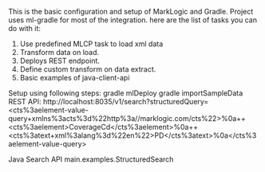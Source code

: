 This is the basic configuration and setup of MarkLogic and Gradle.
Project uses ml-gradle for most of the integration.
here are the list of tasks you can do with it:
1. Use predefined MLCP task to load xml data
2. Transform data on load.
3. Deploys REST endpoint.
4. Define custom transform on data extract.
5. Basic examples of java-client-api


Setup using following steps:
gradle mlDeploy
gradle importSampleData
REST API:
http://localhost:8035/v1/search?structuredQuery=<cts%3aelement-value-query+xmlns%3acts%3d%22http%3a//marklogic.com/cts%22>%0a++<cts%3aelement>CoverageCd</cts%3aelement>%0a++<cts%3atext+xml%3alang%3d%22en%22>PD</cts%3atext>%0a</cts%3aelement-value-query>
 
Java Search API
main.examples.StructuredSearch
